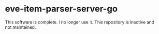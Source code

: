 # eve-item-parser-server-go
This software is complete. I no longer use it. This repository is inactive and not maintained.
